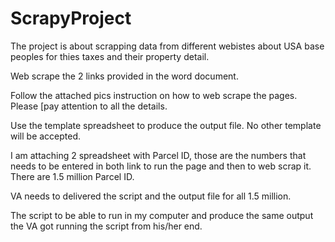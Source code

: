 # ScrapyProject
The project is about scrapping data from different webistes about USA base peoples for thies taxes and their property detail.

Web scrape the 2 links provided in the word document.

Follow the attached pics instruction on how to web scrape the pages. Please [pay attention to all the details.

Use the template spreadsheet to produce the output file. No other template will be accepted.

I am attaching 2 spreadsheet with Parcel ID, those are the numbers that needs to be entered in both link to run the page and then to web scrap it. There are 1.5 million Parcel ID.

VA needs to delivered the script and the output file for all 1.5 million.

The script to be able to run in my computer and produce the same output the VA got running the script from his/her end.

